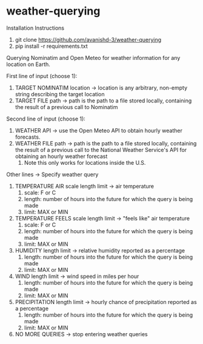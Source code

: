 # weather-querying

Installation Instructions
1. git clone https://github.com/avanishd-3/weather-querying
2. pip install -r requirements.txt


Querying Nominatim and Open Meteo for weather information for any location on Earth.

First line of input (choose 1):
1. TARGET NOMINATIM location -> location is any arbitrary, non-empty string describing the target location
2. TARGET FILE path -> path is the path to a file stored locally, containing the result of a previous call to Nominatim

Second line of input (choose 1):
1. WEATHER API -> use the Open Meteo API to obtain hourly weather forecasts.
2. WEATHER FILE path -> path is the path to a file stored locally, containing the result of a previous call to the National Weather Service's API for obtaining an hourly weather forecast
   1. Note this only works for locations inside the U.S.

Other lines -> Specify weather query

1. TEMPERATURE AIR scale length limit -> air temperature
      1. scale: F or C
      2. length: number of hours into the future for which the query is being made
      3. limit: MAX or MIN
2. TEMPERATURE FEELS scale length limit -> "feels like" air temperature
      1. scale: F or C 
      2. length: number of hours into the future for which the query is being made
      3. limit: MAX or MIN
3. HUMIDITY length limit -> relative humidity reported as a percentage
      1. length: number of hours into the future for which the query is being made
      2. limit: MAX or MIN
4. WIND length limit -> wind speed in miles per hour
      1. length: number of hours into the future for which the query is being made
      2. limit: MAX or MIN
5. PRECIPITATION length limit -> hourly chance of precipitation reported as a percentage
      1. length: number of hours into the future for which the query is being made
      2. limit: MAX or MIN
6. NO MORE QUERIES -> stop entering weather queries